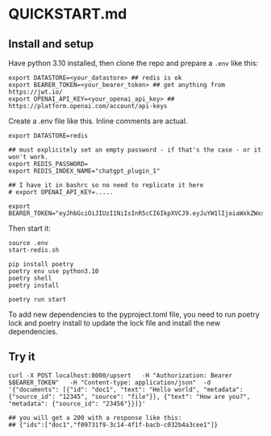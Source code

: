 # QUICKSTART.md

## Install and setup

Have python 3.10 installed, then clone the repo and prepare a `.env` like this:

```shell
export DATASTORE=<your_datastore> ## redis is ok
export BEARER_TOKEN=<your_bearer_token> ## get anything from https://jwt.io/
export OPENAI_API_KEY=<your_openai_api_key> ## https://platform.openai.com/account/api-keys
```

Create a .env file like this. Inline comments are actual.

```shell
export DATASTORE=redis

## must explicitely set an empty password - if that's the case - or it won't work.
export REDIS_PASSWORD=
export REDIS_INDEX_NAME="chatgpt_plugin_1"

## I have it in bashrc so no need to replicate it here
# export OPENAI_API_KEY=.....

export BEARER_TOKEN="eyJhbGciOiJIUzI1NiIsInR5cCI6IkpXVCJ9.eyJuYW1lIjoiaWxkZWxsYSJ9.HqtBqBBm0P9MAH9_52Vhf6J__MHNcH_hcJsj9hSwpsE"
```

Then start it:

```shell
source .env
start-redis.sh

pip install poetry
poetry env use python3.10
poetry shell
poetry install

poetry run start
```

To add new dependencies to the pyproject.toml file, you need to run poetry lock and poetry install to update the lock file and install the new dependencies.


## Try it

```shell
curl -X POST localhost:8000/upsert   -H "Authorization: Bearer $BEARER_TOKEN"   -H "Content-type: application/json"  -d '{"documents": [{"id": "doc1", "text": "Hello world", "metadata": {"source_id": "12345", "source": "file"}}, {"text": "How are you?", "metadata": {"source_id": "23456"}}]}'

## you will get a 200 with a response like this:
## {"ids":["doc1","f09731f9-3c14-4f1f-bacb-c032b4a3cee1"]}
```
